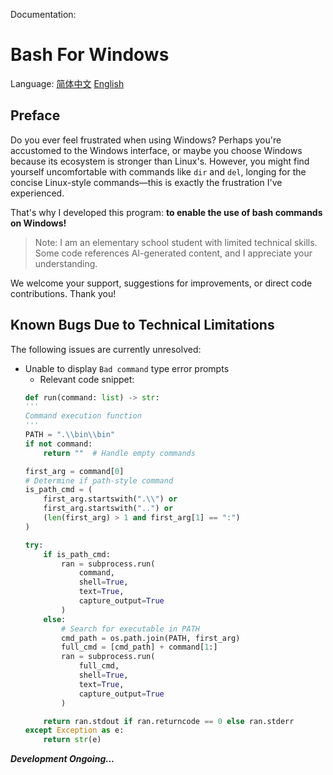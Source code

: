 Documentation:
# Bash For Windows
Language: [简体中文](https://github.com/shufeng2012/Bash-For-Windows/README.md) [English](https://github.com/shufeng2012/Bash-For-Windows/README-english.md)

## Preface
Do you ever feel frustrated when using Windows? Perhaps you're accustomed to the Windows interface, or maybe you choose Windows because its ecosystem is stronger than Linux's. However, you might find yourself uncomfortable with commands like `dir` and `del`, longing for the concise Linux-style commands—this is exactly the frustration I've experienced.

That's why I developed this program: **to enable the use of bash commands on Windows!**
> Note: I am an elementary school student with limited technical skills. Some code references AI-generated content, and I appreciate your understanding.

We welcome your support, suggestions for improvements, or direct code contributions. Thank you!

## Known Bugs Due to Technical Limitations
The following issues are currently unresolved:
* Unable to display `Bad command` type error prompts
    * Relevant code snippet:
    ```python
    def run(command: list) -> str:
    '''
    Command execution function
    '''
    PATH = ".\\bin\\bin"
    if not command:
        return ""  # Handle empty commands

    first_arg = command[0]
    # Determine if path-style command
    is_path_cmd = (
        first_arg.startswith(".\\") or
        first_arg.startswith("..") or
        (len(first_arg) > 1 and first_arg[1] == ":")
    )

    try:
        if is_path_cmd:
            ran = subprocess.run(
                command,
                shell=True,
                text=True,
                capture_output=True
            )
        else:
            # Search for executable in PATH
            cmd_path = os.path.join(PATH, first_arg)
            full_cmd = [cmd_path] + command[1:]
            ran = subprocess.run(
                full_cmd,
                shell=True,
                text=True,
                capture_output=True
            )

        return ran.stdout if ran.returncode == 0 else ran.stderr
    except Exception as e:
        return str(e)
    ```

***Development Ongoing...***